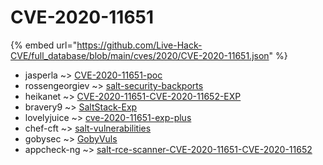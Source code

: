 # CVE-2020-11651
{% embed url="https://github.com/Live-Hack-CVE/full_database/blob/main/cves/2020/CVE-2020-11651.json" %}

* jasperla ~> [CVE-2020-11651-poc](https://www.alice-snow.ru/2020/database/cve-2020-11651/cve-2020-11651-poc-jasperla)
* rossengeorgiev ~> [salt-security-backports](https://www.alice-snow.ru/2020/database/cve-2020-11651/salt-security-backports-rossengeorgiev)
* heikanet ~> [CVE-2020-11651-CVE-2020-11652-EXP](https://www.alice-snow.ru/2020/database/cve-2020-11651/cve-2020-11651-cve-2020-11652-exp-heikanet)
* bravery9 ~> [SaltStack-Exp](https://www.alice-snow.ru/2020/database/cve-2020-11651/saltstack-exp-bravery9)
* lovelyjuice ~> [cve-2020-11651-exp-plus](https://www.alice-snow.ru/2020/database/cve-2020-11651/cve-2020-11651-exp-plus-lovelyjuice)
* chef-cft ~> [salt-vulnerabilities](https://www.alice-snow.ru/2020/database/cve-2020-11651/salt-vulnerabilities-chef-cft)
* gobysec ~> [GobyVuls](https://www.alice-snow.ru/2020/database/cve-2020-11651/gobyvuls-gobysec)
* appcheck-ng ~> [salt-rce-scanner-CVE-2020-11651-CVE-2020-11652](https://www.alice-snow.ru/2020/database/cve-2020-11651/salt-rce-scanner-cve-2020-11651-cve-2020-11652-appcheck-ng)